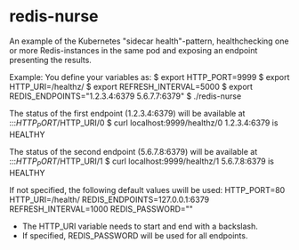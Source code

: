 # redis-nurse
An example of the Kubernetes "sidecar health"-pattern, healthchecking one or more Redis-instances in the same pod and exposing an endpoint presenting the results.

Example:
You define your variables as:
$ export HTTP_PORT=9999
$ export HTTP_URI=/healthz/
$ export REFRESH_INTERVAL=5000
$ export REDIS_ENDPOINTS="1.2.3.4:6379 5.6.7.7:6379"
$ ./redis-nurse

The status of the first endpoint (1.2.3.4:6379) will be available at :::$HTTP_PORT/$HTTP_URI/0
$ curl localhost:9999/healthz/0
1.2.3.4:6379 is HEALTHY

The status of the second endpoint (5.6.7.8:6379) will be available at :::$HTTP_PORT/$HTTP_URI/1
$ curl localhost:9999/healthz/1
5.6.7.8:6379 is HEALTHY

If not specified, the following default values uwill be used:
HTTP_PORT=80
HTTP_URI=/health/
REDIS_ENDPOINTS=127.0.0.1:6379
REFRESH_INTERVAL=1000
REDIS_PASSWORD=""

* The HTTP_URI variable needs to start and end with a backslash.
* If specified, REDIS_PASSWORD will be used for all endpoints.
